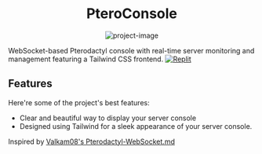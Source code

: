 <h1 align="center" id="title">PteroConsole</h1>

<p align="center"><img src="https://cdn.discordapp.com/attachments/1115007955440500786/1152908874811179069/image.png" alt="project-image"></p>

<p id="description">WebSocket-based Pterodactyl console with real-time server monitoring and management featuring a Tailwind CSS frontend. <a href="https://replit.com/new/github/ArtyomCZ/PteroConsole" target="_blank"><img alt="Replit" src="https://img.shields.io/badge/Deploy_on replit-100000?style=for-the-badge&amp;logo=Replit&amp;logoColor=F8640A&amp;labelColor=black&amp;color=black"></a></p>

<h2>Features</h2>

Here're some of the project's best features:

*   Clear and beautiful way to display your server console
*   Designed using Tailwind for a sleek appearance of your server console.

Inspired by [Valkam08's Pterodactyl-WebSocket.md](https://gist.github.com/valkam08/a1354988d75c92e587ded03f374a1552)
